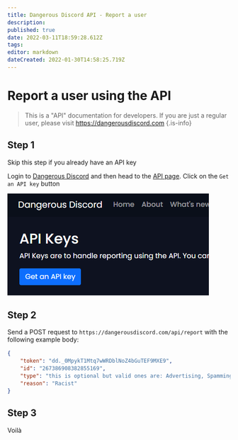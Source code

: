 ```yaml
---
title: Dangerous Discord API - Report a user
description: 
published: true
date: 2022-03-11T18:59:28.612Z
tags: 
editor: markdown
dateCreated: 2022-01-30T14:58:25.719Z
---
```


# Report a user using the API
> This is a "API" documentation for developers. If you are just a regular user, please visit https://dangerousdiscord.com
{.is-info}


## Step 1
Skip this step if you already have an API key

Login to [Dangerous Discord](https://dangerousdiscord.com) and then head to the [API page](https://dangerousdiscord.com/profile/api). Click on the `Get an API key` button

![dd-api-key.png](/dd-api-key.png)

## Step 2
Send a POST request to `https://dangerousdiscord.com/api/report` with the following example body:
```json
{
    "token": "dd._0MpykT1Mtq7wWRDblNoZ4bGuTEF9MXE9",
    "id": "267386908382855169",
  	"type": "this is optional but valid ones are: Advertising, Spamming, Raiding, Harassing, Other",
  	"reason": "Racist"
}
```

## Step 3
Voilà